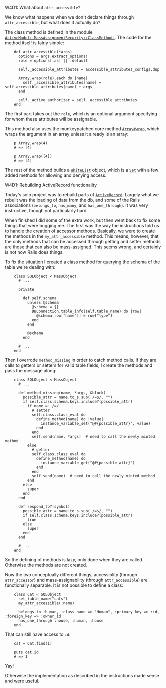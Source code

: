 W4D1: What about `attr_accessible`?

We know what happens when we don't declare things through `attr_accessible`, but what does it actually do?

The class method is defined in the module [`ActiveModel::MassAssignmentSecurity::ClassMethods`](http://apidock.com/rails/ActiveModel/MassAssignmentSecurity/ClassMethods). The code for the method itself is fairly simple:

        def attr_accessible(*args)
          options = args.extract_options!
          role = options[:as] || :default

          self._accessible_attributes = accessible_attributes_configs.dup

          Array.wrap(role).each do |name|
            self._accessible_attributes[name] = self.accessible_attributes(name) + args
          end

          self._active_authorizer = self._accessible_attributes
        end

The first part takes out the `role`, which is an optional argument specifying for whom these attributes will be assignable.

This method also uses the monkeypatched core method [`Array#wrap`](https://github.com/rails/rails/blob/e20dd73df42d63b206d221e2258cc6dc7b1e6068/activesupport/lib/active_support/core_ext/array/wrap.rb), which wraps the argument in an array unless it already is an array:

        p Array.wrap(4)
        # => [4]

        p Array.wrap([4])
        # => [4]

The rest of the method builds a [`WhiteList`](https://github.com/rails/rails/blob/3-2-stable/activemodel/lib/active_model/mass_assignment_security/permission_set.rb) object, which is a [`Set`](http://www.ruby-doc.org/stdlib-1.9.3/libdoc/set/rdoc/Set.html) with a few added methods for allowing and denying access.


W4D1: Rebuilding ActiveRecord functionality

Today's solo project was to rebuild parts of [`ActiveRecord`](http://apidock.com/rails/ActiveRecord). Largely what we rebuilt was the loading of data from the db, and some of the Rails associations (`belongs_to`, `has_many`, and `has_one_through`). It was very instructive, though not particularly hard.

When finished I did some of the extra work, but then went back to fix some things that were bugging me. The first was the way the instructions told us to handle the creation of accessor methods. Basically, we were to create the methods in the `my_attr_accessible` method. This means, however, that the only methods that can be accessed through getting and setter methods are those that can also be mass-assigned. This seems wrong, and certainly is not how Rails does things.

To fix the situation I created a class method for querying the schema of the table we're dealing with:

        class SQLObject < MassObject
          # ...

          private

            def self.schema
              unless @schema
                @schema = {}
                DBConnection.table_info(self.table_name) do |row|
                  @schema[row["name"]] = row["type"]
                end
              end

              @schema
            end

          # ...
        end

Then I overrode `method_missing` in order to catch method calls. If they are calls to getters or setters for valid table fields, I create the methods and pass the message along:

        class SQLObject < MassObject
          # ...

          def method_missing(name, *args, &block)
            possible_attr = name.to_s.sub( /=$/, "")
            if self.class.schema.keys.include?(possible_attr)
              if name =~ /=/
                # setter
                self.class.class_eval do
                  define_method(name) do |value|
                    instance_variable_set("@#{possible_attr}", value)
                  end
                end
                self.send(name, *args)  # need to call the newly minted method
              else
                # getter
                self.class.class_eval do
                  define_method(name) do
                    instance_variable_get("@#{possible_attr}")
                  end
                end
                self.send(name)  # need to call the newly minted method
              end
            else
              super
            end
          end

          def respond_to?(symbol)
            possible_attr = name.to_s.sub( /=$/, "")
            if self.class.schema.keys.include?(possible_attr)
              true
            else
              super
            end
          end

          # ...
        end

So the defining of methods is lazy, only done when they are called. Otherwise the methods are not created.

Now the two conceptually different things, accessiblity (through `attr_accessor`) and mass-assignability (through `attr_accessible`) are functionally separable. It is not possible to define a class:

        class Cat < SQLObject
          set_table_name("cats")
          my_attr_accessible(:name)

          belongs_to :human, :class_name => "Human", :primary_key => :id, :foreign_key => :owner_id
          has_one_through :house, :human, :house
        end

That can still have access to `id`:

        cat = Cat.find(1)

        puts cat.id
        # => 1

Yay!

Otherwise the implementation as described in the instructions made sense and were useful.

